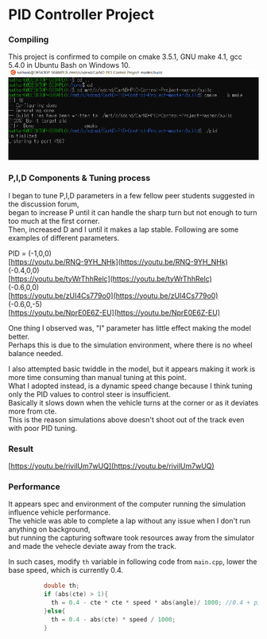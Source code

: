 # PID Controller Project
### Compiling  
This project is confirmed to compile on cmake 3.5.1, GNU make 4.1, gcc 5.4.0 in Ubuntu Bash on Windows 10.  
   ![bash](https://github.com/na6an/SDCND/blob/master/T2-P4/image/bash.PNG)  

### P,I,D Components & Tuning process
I began to tune P,I,D parameters in a few fellow peer students suggested in the discussion forum,  
began to increase P until it can handle the sharp turn but not enough to turn too much at the first corner.  
Then, increased D and I until it makes a lap stable. Following are some examples of different parameters.  

PID = (-1,0,0)  
[https://youtu.be/RNQ-9YH_NHk](https://youtu.be/RNQ-9YH_NHk)  
(-0.4,0,0)  
[https://youtu.be/tyWrThhRelc](https://youtu.be/tyWrThhRelc)  
(-0.6,0,0)  
[https://youtu.be/zUI4Cs779o0](https://youtu.be/zUI4Cs779o0)  
(-0.6,0,-5)  
[https://youtu.be/NprE0E6Z-EU](https://youtu.be/NprE0E6Z-EU)

One thing I observed was, "I" parameter has little effect making the model better.  
Perhaps this is due to the simulation environment, where there is no wheel balance needed.  

I also attempted basic twiddle in the model, but it appears making it work is more time consuming than manual tuning at this point.  
What I adopted instead, is a dynamic speed change because I think tuning only the PID values to control steer is insufficient.  
Basically it slows down when the vehicle turns at the corner or as it deviates more from cte.  
This is the reason simulations above doesn't shoot out of the track even with poor PID tuning.  

### Result  
   [https://youtu.be/rivilUm7wUQ](https://youtu.be/rivilUm7wUQ)  

### Performance 
It appears spec and environment of the computer running the simulation influence vehicle performance.  
The vehicle was able to complete a lap without any issue when I don't run anything on background,  
but running the capturing software took resources away from the simulator and made the vehecle deviate away from the track.  

In such cases, modify `th` variable in following code from `main.cpp`, lower the base speed, which is currently 0.4.
```c++
          double th;
          if (abs(cte) > 1){
            th = 0.4 - cte * cte * speed * abs(angle)/ 1000; //0.4 + pid.UpdateError(cte);
          }else{
            th = 0.4 - abs(cte) * speed / 1000;
          }
```
